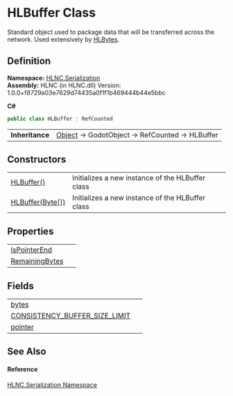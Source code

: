 # HLBuffer Class


Standard object used to package data that will be transferred across the network. Used extensively by <a href="T_HLNC_Serialization_HLBytes">HLBytes</a>.



## Definition
**Namespace:** <a href="N_HLNC_Serialization">HLNC.Serialization</a>  
**Assembly:** HLNC (in HLNC.dll) Version: 1.0.0+f8729a03e7629d74435a0f1f1b469444b44e5bbc

**C#**
``` C#
public class HLBuffer : RefCounted
```

<table><tr><td><strong>Inheritance</strong></td><td><a href="https://learn.microsoft.com/dotnet/api/system.object" target="_blank" rel="noopener noreferrer">Object</a>  →  GodotObject  →  RefCounted  →  HLBuffer</td></tr>
</table>



## Constructors
<table>
<tr>
<td><a href="M_HLNC_Serialization_HLBuffer__ctor">HLBuffer()</a></td>
<td>Initializes a new instance of the HLBuffer class</td></tr>
<tr>
<td><a href="M_HLNC_Serialization_HLBuffer__ctor_1">HLBuffer(Byte[])</a></td>
<td>Initializes a new instance of the HLBuffer class</td></tr>
</table>

## Properties
<table>
<tr>
<td><a href="P_HLNC_Serialization_HLBuffer_IsPointerEnd">IsPointerEnd</a></td>
<td> </td></tr>
<tr>
<td><a href="P_HLNC_Serialization_HLBuffer_RemainingBytes">RemainingBytes</a></td>
<td> </td></tr>
</table>

## Fields
<table>
<tr>
<td><a href="F_HLNC_Serialization_HLBuffer_bytes">bytes</a></td>
<td> </td></tr>
<tr>
<td><a href="F_HLNC_Serialization_HLBuffer_CONSISTENCY_BUFFER_SIZE_LIMIT">CONSISTENCY_BUFFER_SIZE_LIMIT</a></td>
<td> </td></tr>
<tr>
<td><a href="F_HLNC_Serialization_HLBuffer_pointer">pointer</a></td>
<td> </td></tr>
</table>

## See Also


#### Reference
<a href="N_HLNC_Serialization">HLNC.Serialization Namespace</a>  
